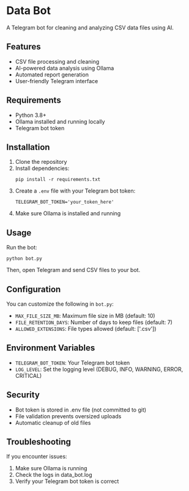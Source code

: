 # Data Bot

A Telegram bot for cleaning and analyzing CSV data files using AI.

## Features

- CSV file processing and cleaning
- AI-powered data analysis using Ollama
- Automated report generation
- User-friendly Telegram interface

## Requirements

- Python 3.8+
- Ollama installed and running locally
- Telegram bot token

## Installation

1. Clone the repository
2. Install dependencies:
   ```
   pip install -r requirements.txt
   ```
3. Create a `.env` file with your Telegram bot token:
   ```
   TELEGRAM_BOT_TOKEN='your_token_here'
   ```
4. Make sure Ollama is installed and running

## Usage

Run the bot:
```
python bot.py
```

Then, open Telegram and send CSV files to your bot.

## Configuration

You can customize the following in `bot.py`:
- `MAX_FILE_SIZE_MB`: Maximum file size in MB (default: 10)
- `FILE_RETENTION_DAYS`: Number of days to keep files (default: 7)
- `ALLOWED_EXTENSIONS`: File types allowed (default: ['.csv'])

## Environment Variables

- `TELEGRAM_BOT_TOKEN`: Your Telegram bot token
- `LOG_LEVEL`: Set the logging level (DEBUG, INFO, WARNING, ERROR, CRITICAL)

## Security

- Bot token is stored in .env file (not committed to git)
- File validation prevents oversized uploads
- Automatic cleanup of old files

## Troubleshooting

If you encounter issues:
1. Make sure Ollama is running
2. Check the logs in data_bot.log
3. Verify your Telegram bot token is correct

